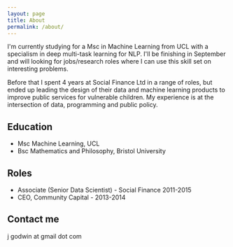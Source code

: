 ```yaml
---
layout: page
title: About
permalink: /about/
---
```


I'm currently studying for a Msc in Machine Learning from UCL with a specialism in deep multi-task learning for NLP. I'll be finishing in September and will looking for jobs/research roles where I can use this skill set on interesting problems.

Before that I spent 4 years at Social Finance Ltd in a range of roles, but ended up leading the design of their data and machine learning products to improve public services for vulnerable children. My experience is at the intersection of data, programming and public policy.

## Education

* Msc Machine Learning, UCL
* Bsc Mathematics and Philosophy, Bristol University

## Roles

* Associate (Senior Data Scientist) - Social Finance 2011-2015
* CEO, Community Capital - 2013-2014


## Contact me

j godwin at gmail dot com
